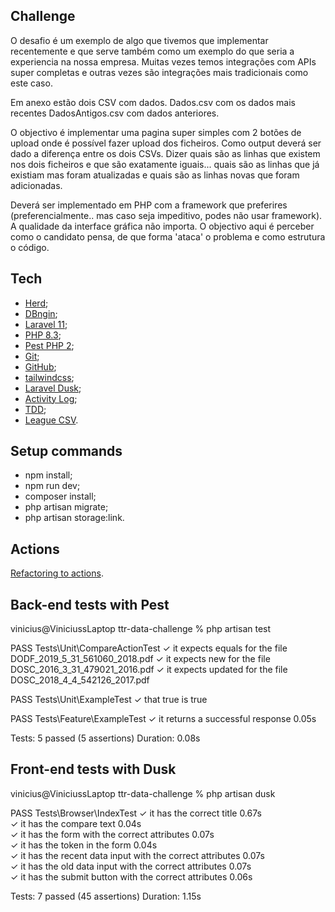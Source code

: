 ## Challenge

O desafio é um exemplo de algo que tivemos que implementar recentemente e que serve também como um exemplo do que seria
a experiencia na nossa empresa. Muitas vezes temos integrações com APIs super completas e outras vezes são integrações
mais tradicionais como este caso.

Em anexo estão dois CSV com dados.
Dados.csv com os dados mais recentes
DadosAntigos.csv com dados anteriores.

O objectivo é implementar uma pagina super simples com 2 botões de upload onde é possível fazer upload dos ficheiros.
Como output deverá ser dado a diferença entre os dois CSVs. Dizer quais são as linhas que existem nos dois ficheiros e
que são exatamente iguais... quais são as linhas que já existiam mas foram atualizadas e quais são as linhas novas que
foram adicionadas.

Deverá ser implementado em PHP com a framework que preferires (preferencialmente.. mas caso seja impeditivo, podes não
usar framework). A qualidade da interface gráfica não importa. O objectivo aqui é perceber como o candidato pensa, de
que forma 'ataca' o problema e como estrutura o código.

## Tech

- [Herd](https://herd.laravel.com/);
- [DBngin](https://dbngin.com/);
- [Laravel 11](https://laravel.com/);
- [PHP 8.3](https://www.php.net/);
- [Pest PHP 2](https://pestphp.com/);
- [Git](https://www.git-scm.com/);
- [GitHub](https://github.com/);
- [tailwindcss](https://tailwindcss.com/);
- [Laravel Dusk](https://laravel.com/docs/11.x/dusk);
- [Activity Log](https://spatie.be/docs/laravel-activitylog/v4/introduction);
- [TDD](https://en.wikipedia.org/wiki/Test-driven_development);
- [League CSV](https://csv.thephpleague.com/).

## Setup commands

- npm install;
- npm run dev;
- composer install;
- php artisan migrate;
- php artisan storage:link.

## Actions

<a href="https://freek.dev/1371-refactoring-to-actions" target="_blank">Refactoring to actions</a>.

## Back-end tests with Pest

vinicius@ViniciussLaptop ttr-data-challenge % php artisan test

   PASS  Tests\Unit\CompareActionTest
  ✓ it expects equals for the file DODF_2019_5_31_561060_2018.pdf
  ✓ it expects new for the file DOSC_2016_3_31_479021_2016.pdf
  ✓ it expects updated for the file DOSC_2018_4_4_542126_2017.pdf

   PASS  Tests\Unit\ExampleTest
  ✓ that true is true

   PASS  Tests\Feature\ExampleTest
  ✓ it returns a successful response                                                                                                                  0.05s  

  Tests:    5 passed (5 assertions)
  Duration: 0.08s

## Front-end tests with Dusk

vinicius@ViniciussLaptop ttr-data-challenge % php artisan dusk

   PASS  Tests\Browser\IndexTest
  ✓ it has the correct title                                                                                                                          0.67s  
  ✓ it has the compare text                                                                                                                           0.04s  
  ✓ it has the form with the correct attributes                                                                                                       0.07s  
  ✓ it has the token in the form                                                                                                                      0.04s  
  ✓ it has the recent data input with the correct attributes                                                                                          0.07s  
  ✓ it has the old data input with the correct attributes                                                                                             0.07s  
  ✓ it has the submit button with the correct attributes                                                                                              0.06s  

  Tests:    7 passed (45 assertions)
  Duration: 1.15s
